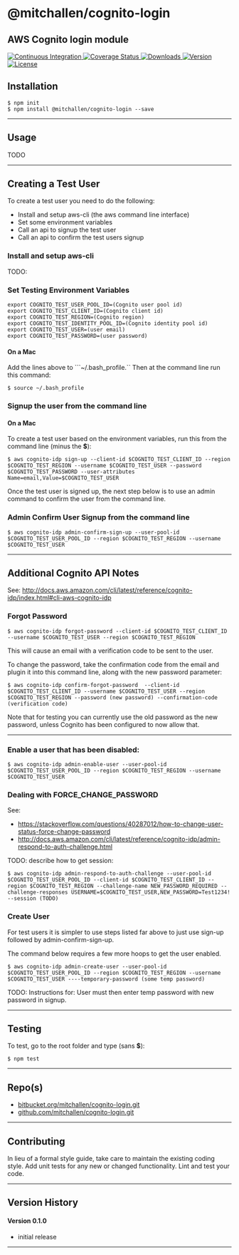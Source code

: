 @mitchallen/cognito-login
==
AWS Cognito login module
--

<p align="left">
  <a href="https://travis-ci.org/mitchallen/cognito-login">
    <img src="https://img.shields.io/travis/mitchallen/cognito-login.svg?style=flat-square" alt="Continuous Integration">
  </a>
  <a href="https://codecov.io/gh/mitchallen/cognito-login">
    <img src="https://codecov.io/gh/mitchallen/cognito-login/branch/master/graph/badge.svg" alt="Coverage Status">
  </a>
  <a href="https://npmjs.org/package/@mitchallen/cognito-login">
    <img src="http://img.shields.io/npm/dt/@mitchallen/cognito-login.svg?style=flat-square" alt="Downloads">
  </a>
  <a href="https://npmjs.org/package/@mitchallen/cognito-login">
    <img src="http://img.shields.io/npm/v/@mitchallen/cognito-login.svg?style=flat-square" alt="Version">
  </a>
  <a href="https://npmjs.com/package/@mitchallen/cognito-login">
    <img src="https://img.shields.io/github/license/mitchallen/cognito-login.svg" alt="License"></a>
  </a>
</p>

## Installation

    $ npm init
    $ npm install @mitchallen/cognito-login --save
  
* * *

## Usage

TODO

* * *

## Creating a Test User

To create a test user you need to do the following:

* Install and setup aws-cli (the aws command line interface)
* Set some environment variables
* Call an api to signup the test user
* Call an api to confirm the test users signup

### Install and setup aws-cli

TODO:

### Set Testing Environment Variables

```
export COGNITO_TEST_USER_POOL_ID=(Cognito user pool id)
export COGNITO_TEST_CLIENT_ID=(Cognito client id)
export COGNITO_TEST_REGION=(Cognito region)
export COGNITO_TEST_IDENTITY_POOL_ID=(Cognito identity pool id)
export COGNITO_TEST_USER=(user email)
export COGNITO_TEST_PASSWORD=(user password)
```

#### On a Mac

Add the lines above to ```~/.bash_profile.``
Then at the command line run this command:

```
$ source ~/.bash_profile
```

### Signup the user from the command line

#### On a Mac

To create a test user based on the environment variables, run this from the command line (minus the __$__):

```
$ aws cognito-idp sign-up --client-id $COGNITO_TEST_CLIENT_ID --region $COGNITO_TEST_REGION --username $COGNITO_TEST_USER --password $COGNITO_TEST_PASSWORD --user-attributes Name=email,Value=$COGNITO_TEST_USER 
```

Once the test user is signed up, the next step below is to use an admin command to confirm the user from the command line.

### Admin Confirm User Signup from the command line

```
$ aws cognito-idp admin-confirm-sign-up --user-pool-id $COGNITO_TEST_USER_POOL_ID --region $COGNITO_TEST_REGION --username $COGNITO_TEST_USER
```

* * *

## Additional Cognito API Notes

See: http://docs.aws.amazon.com/cli/latest/reference/cognito-idp/index.html#cli-aws-cognito-idp

### Forgot Password

```
$ aws cognito-idp forgot-password --client-id $COGNITO_TEST_CLIENT_ID --username $COGNITO_TEST_USER --region $COGNITO_TEST_REGION
```

This will cause an email with a verification code to be sent to the user.

To change the password, take the confirmation code from the email and plugin it into this command line, along with the new password parameter:

```
$ aws cognito-idp confirm-forgot-password  --client-id $COGNITO_TEST_CLIENT_ID --username $COGNITO_TEST_USER --region $COGNITO_TEST_REGION --password (new password) --confirmation-code (verification code) 
```

Note that for testing you can currently use the old password as the new password, unless Cognito has been configured to now allow that.

* * *

### Enable a user that has been disabled:

```
$ aws cognito-idp admin-enable-user --user-pool-id $COGNITO_TEST_USER_POOL_ID --region $COGNITO_TEST_REGION --username $COGNITO_TEST_USER
```

### Dealing with FORCE\_CHANGE\_PASSWORD

See: 

* https://stackoverflow.com/questions/40287012/how-to-change-user-status-force-change-password
* http://docs.aws.amazon.com/cli/latest/reference/cognito-idp/admin-respond-to-auth-challenge.html

TODO: describe how to get session:

```
$ aws cognito-idp admin-respond-to-auth-challenge --user-pool-id $COGNITO_TEST_USER_POOL_ID --client-id $COGNITO_TEST_CLIENT_ID --region $COGNITO_TEST_REGION --challenge-name NEW_PASSWORD_REQUIRED --challenge-responses USERNAME=$COGNITO_TEST_USER,NEW_PASSWORD=Test1234! --session (TODO)
```

### Create User

For test users it is simpler to use steps listed far above to just use sign-up followed by admin-confirm-sign-up.

The command below requires a few more hoops to get the user enabled. 

```
$ aws cognito-idp admin-create-user --user-pool-id $COGNITO_TEST_USER_POOL_ID --region $COGNITO_TEST_REGION --username $COGNITO_TEST_USER ----temporary-password (some temp password)
```

TODO: Instructions for: User must then enter temp password with new password in signup.




* * *

## Testing

To test, go to the root folder and type (sans __$__):

    $ npm test
   
* * *
 
## Repo(s)

* [bitbucket.org/mitchallen/cognito-login.git](https://bitbucket.org/mitchallen/cognito-login.git)
* [github.com/mitchallen/cognito-login.git](https://github.com/mitchallen/cognito-login.git)

* * *

## Contributing

In lieu of a formal style guide, take care to maintain the existing coding style.
Add unit tests for any new or changed functionality. Lint and test your code.

* * *

## Version History

#### Version 0.1.0 

* initial release

* * *
